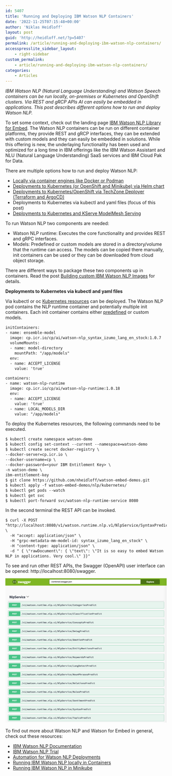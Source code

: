 ```yaml
---
id: 5407
title: 'Running and Deploying IBM Watson NLP Containers'
date: '2022-11-25T07:15:48+00:00'
author: 'Niklas Heidloff'
layout: post
guid: 'http://heidloff.net/?p=5407'
permalink: /article/running-and-deploying-ibm-watson-nlp-containers/
accesspresslite_sidebar_layout:
    - right-sidebar
custom_permalink:
    - article/running-and-deploying-ibm-watson-nlp-containers/
categories:
    - Articles
---
```


*IBM Watson NLP (Natural Language Understanding) and Watson Speech containers can be run locally, on-premises or Kubernetes and OpenShift clusters. Via REST and gRCP APIs AI can easily be embedded in applications. This post describes different options how to run and deploy Watson NLP.*

To set some context, check out the landing page [IBM Watson NLP Library for Embed](https://www.ibm.com/products/ibm-watson-natural-language-processing). The Watson NLP containers can be run on different container platforms, they provide REST and gRCP interfaces, they can be extended with custom models and they can easily be embedded in solutions. While this offering is new, the underlaying functionality has been used and optimized for a long time in IBM offerings like the IBM Watson Assistant and NLU (Natural Language Understanding) SaaS services and IBM Cloud Pak for Data.

There are multiple options how to run and deploy Watson NLP:

- [Locally via container engines like Docker or Podman](http://heidloff.net/article/running-ibm-watson-nlp-locally-in-containers/)
- [Deployments to Kubernetes (or OpenShift and Minikube) via Helm chart](http://heidloff.net/article/running-ibm-watson-nlp-in-minikube/)
- [Deployments to Kubernetes/OpenShift via TechZone Deployer (Terraform and ArgoCD)](http://heidloff.net/article/setting-up-openshift-and-applications-in-one-hour/)
- Deployments to Kubernetes via kubectl and yaml files (focus of this post)
- [Deployments to Kubernetes and KServe ModelMesh Serving](https://www.ibm.com/docs/en/watson-libraries?topic=containers-run-kubernetes-kserve-modelmesh-serving)

To run Watson NLP two components are needed:

- Watson NLP runtime: Executes the core functionality and provides REST and gRPC interfaces.
- Models: Predefined or custom models are stored in a directory/volume that the runtime can access. The models can be copied there manually, init containers can be used or they can be downloaded from cloud object storage.

There are different ways to package these two components up in containers. Read the post [Building custom IBM Watson NLP Images](http://heidloff.net/article/building-custom-ibm-watson-nlp-images-models/) for details.

**Deployments to Kubernetes via kubectl and yaml files**

Via kubectl or oc [Kubernetes resources](https://github.com/nheidloff/watson-embed-demos/blob/main/nlp/kubernetes/deployment.yaml) can be deployed. The Watson NLP pod contains the NLP runtime container and potentially multiple init containers. Each init container contains either [predefined](https://www.ibm.com/docs/en/watson-libraries?topic=models-catalog) or custom models.

```
initContainers:
- name: ensemble-model
  image: cp.icr.io/cp/ai/watson-nlp_syntax_izumo_lang_en_stock:1.0.7
  volumeMounts:
  - name: model-directory
    mountPath: "/app/models"
  env:
  - name: ACCEPT_LICENSE
    value: 'true'
```

```
containers:
- name: watson-nlp-runtime
  image: cp.icr.io/cp/ai/watson-nlp-runtime:1.0.18
  env:
  - name: ACCEPT_LICENSE
    value: 'true'
  - name: LOCAL_MODELS_DIR
    value: "/app/models"
```

To deploy the Kubernetes resources, the following commands need to be executed.

```
$ kubectl create namespace watson-demo
$ kubectl config set-context --current --namespace=watson-demo
$ kubectl create secret docker-registry \
--docker-server=cp.icr.io \
--docker-username=cp \
--docker-password=<your IBM Entitlement Key> \
-n watson-demo \
ibm-entitlement-key
$ git clone https://github.com/nheidloff/watson-embed-demos.git
$ kubectl apply -f watson-embed-demos/nlp/kubernetes/
$ kubectl get pods --watch
$ kubectl get svc
$ kubectl port-forward svc/watson-nlp-runtime-service 8080
```

In the second terminal the REST API can be invoked.

```
$ curl -X POST "http://localhost:8080/v1/watson.runtime.nlp.v1/NlpService/SyntaxPredict" \
  -H "accept: application/json" \
  -H "grpc-metadata-mm-model-id: syntax_izumo_lang_en_stock" \
  -H "content-type: application/json" \
  -d " { \"rawDocument\": { \"text\": \"It is so easy to embed Watson NLP in applications. Very cool.\" }}"
```

To see and run other REST APIs, the Swagger (OpenAPI) user interface can be opened: http://localhost:8080/swagger.

![image](/assets/img/2022/11/Screenshot-2022-11-18-at-08.08.49.png)

To find out more about Watson NLP and Watson for Embed in general, check out these resources:

- [IBM Watson NLP Documentation](https://www.ibm.com/docs/en/watson-libraries?topic=watson-natural-language-processing-library-embed-home)
- [IBM Watson NLP Trial](https://www.ibm.com/account/reg/us-en/signup?formid=urx-51726)
- [Automation for Watson NLP Deployments](https://github.com/IBM/watson-automation)
- [Running IBM Watson NLP locally in Containers](http://heidloff.net/article/running-ibm-watson-nlp-locally-in-containers/)
- [Running IBM Watson NLP in Minikube](http://heidloff.net/article/running-ibm-watson-nlp-in-minikube/)